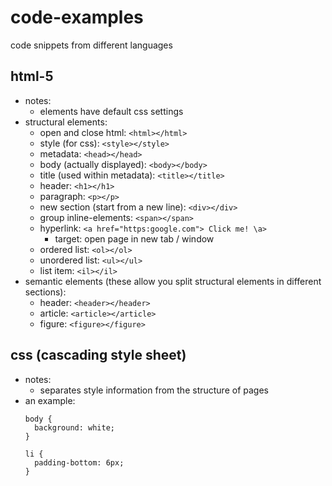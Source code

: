 # code-examples
code snippets from different languages

## html-5
- notes:
  - elements have default css settings
- structural elements:
  - open and close html: `<html></html>`
  - style (for css): `<style></style>`
  - metadata: `<head></head>`
  - body (actually displayed): `<body></body>`
  - title (used within metadata): `<title></title>`
  - header: `<h1></h1>`
  - paragraph: `<p></p>`
  - new section (start from a new line): `<div></div>`
  - group inline-elements: `<span></span>`
  - hyperlink: `<a href="https:google.com"> Click me! \a>`
    - target: open page in new tab / window
  - ordered list: `<ol></ol>`
  - unordered list: `<ul></ul>`
  - list item: `<il></il>`
- semantic elements (these allow you split structural elements in different sections):
  - header: `<header></header>`
  - article: `<article></article>`
  - figure: `<figure></figure>`

## css (cascading style sheet)

- notes:
  - separates style information from the structure of pages
- an example:
  ```{css}
  body {
    background: white;
  }

  li {
    padding-bottom: 6px;
  }
  ```
























